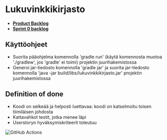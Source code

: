 # Lukuvinkkikirjasto

- **[Product Backlog](https://docs.google.com/spreadsheets/d/1X-Dka5l4AGH5qX0RWS0PIBxflUSbwlH-rtMBb4RWIM4/edit#gid=1)**
- **[Sprint 0 backlog](https://docs.google.com/spreadsheets/d/1X-Dka5l4AGH5qX0RWS0PIBxflUSbwlH-rtMBb4RWIM4/edit#gid=7)**

<TODO info="lisätään sprint backlogille linkki">

## Käyttöohjeet
- Suorita pääohjelma komennolla 'gradle run' (käytä komennosta muotoa './gradlew', jos 'gradle' ei toimi) projektin juurihakemistossa
- Generoi jar-tiedosto komennolla 'gradle jar' ja suorita jar-tiedosto komennolla 'java -jar build/libs/lukuvinkkikirjasto.jar' projektin juurihakemistossa

## Definition of done
- Koodi on selkeää ja helposti luettavaa: koodi on katselmoitu toisen tiimiläisen johdosta
- Kattavahkot testit, jotka menee läpi
- Userstoryn hyväksymiskriteerit toteutuu

![GitHub Actions](https://github.com/sannahan/lukuvinkkikirjasto/workflows/Java%20CI%20with%20Gradle/badge.svg)
